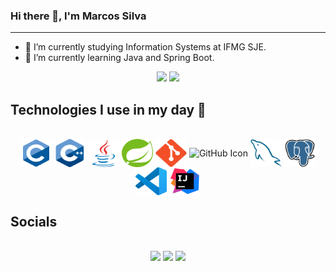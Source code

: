 ### Hi there 👋, I'm Marcos Silva
<!-- <img align="center" alt="MarcosSilva13-msqlserver"  src="https://komarev.com/ghpvc/?username=MarcosSilva13&style=flat-square"> -->
---
- 🔭 I’m currently studying Information Systems at IFMG SJE.
- 🌱 I’m currently learning Java and Spring Boot.
<!-- - 👯 I’m looking to collaborate on web and desktop systems.
- 🤔 I’m looking for help with ...
- 💬 Ask me about ...
- 📫 How to reach me: ...
- 😄 Pronouns: ...
- ⚡ Fun fact: ...
-->
<!--![stats ](https://github-readme-stats.vercel.app/api/top-langs/?username=MarcosSilva13&layout=compact&langs_count=10&theme=dracula)
 https://dev.to/envoy_/150-badges-for-github-pnk 
-->
<div style="display: inline_block" align="center">
  <img height="160em" src="https://github-readme-stats.vercel.app/api?username=MarcosSilva13&show_icons=true&theme=github_dark&include_all_commits=true&count_private=true"/>
  <img height="160em" src="https://github-readme-stats.vercel.app/api/top-langs/?username=MarcosSilva13&layout=compact&langs_count=7&theme=github_dark"/>
</div>


## Technologies I use in my day 💬

<!--<table>
  <tr>
    <td align="center">
      <img src="https://img.shields.io/badge/C-00599C?style=for-the-badge&logo=c&logoColor=white" />
    </td>
   <td align="center">
      <img src="https://img.shields.io/badge/C%2B%2B-%23E4405F?style=for-the-badge&logo=c%2B%2B&logoColor=white" />
    </td>
    <td align="center">
     <img src="https://img.shields.io/badge/Java-ED8B00?style=for-the-badge&logo=openjdk&logoColor=white" />
    </td>
    <td align="center">
      <img src="https://img.shields.io/badge/Spring-6DB33F?style=for-the-badge&logo=spring&logoColor=white" />
    </td>
    <td align="center">
      <img src="https://img.shields.io/badge/Git-E34F26?style=for-the-badge&logo=git&logoColor=white" />
    </td>
   <td align="center">
      <img src="https://img.shields.io/badge/GitHub-100000?style=for-the-badge&logo=github&logoColor=white" />
    </td>
   <td align="center">
      <img src="https://img.shields.io/badge/MySQL-00000F?style=for-the-badge&logo=mysql&logoColor=white" />
    </td>
   <td align="center">
      <img src="https://img.shields.io/badge/PostgreSQL-316192?style=for-the-badge&logo=postgresql&logoColor=white" />
    </td>
   <td align="center">
     <img src="https://img.shields.io/badge/Visual_Studio_Code-0078D4?style=for-the-badge&logo=visual%20studio%20code&logoColor=white" />
    </td>
   <td align="center">
     <img src="https://img.shields.io/badge/IntelliJ_IDEA-000000.svg?style=for-the-badge&logo=intellij-idea&logoColor=white" />
    </td>
  </tr>
  <tr>
    <td align="center">
      <img align="center" alt="C Icon" height="45" width="50" src="https://raw.githubusercontent.com/devicons/devicon/master/icons/c/c-original.svg">
    </td>
   <td align="center">
       <img align="center" alt="C++ Icon" height="45" width="50" src="https://raw.githubusercontent.com/devicons/devicon/master/icons/cplusplus/cplusplus-original.svg">
    </td>
   <td align="center">
       <img align="center" alt="Java Icon" height="45" width="50" src="https://raw.githubusercontent.com/devicons/devicon/master/icons/java/java-original.svg">
    </td>
   <td align="center">
       <img align="center" alt="Spring Icon" height="45" width="50" src="https://raw.githubusercontent.com/devicons/devicon/master/icons/spring/spring-original.svg">
    </td>
   <td align="center">
       <img align="center" alt="Git Icon" height="45" width="50" src="https://raw.githubusercontent.com/devicons/devicon/master/icons/git/git-original.svg">
    </td>
    <td align="center">
       <img align="center" alt="GitHub Icon" height="45" src="https://cdn-icons-png.flaticon.com/512/733/733553.png">
    </td>
    <td align="center">
       <img align="center" alt="Mysql Icon" height="45" width="50" src="https://raw.githubusercontent.com/devicons/devicon/master/icons/mysql/mysql-original.svg">
    </td>
    <td align="center">
      <img align="center" alt="Mysql Icon" height="45" width="50" src="https://github.com/devicons/devicon/blob/master/icons/postgresql/postgresql-original.svg">
    </td>
    <td align="center">
       <img align="center" alt="Vscode Icon" height="45" width="50" src="https://raw.githubusercontent.com/devicons/devicon/master/icons/vscode/vscode-original.svg">
    </td>
    <td align="center">
       <img align="center" alt="Intellij Icon" height="45" width="50" src="https://raw.githubusercontent.com/devicons/devicon/master/icons/intellij/intellij-original.svg">
    </td>
  </tr>
</table> -->

<div style="display: inline_block" align="center"><br>
    <!-- <img align="center" alt="HTML Icon" height="45" width="50" src="https://raw.githubusercontent.com/devicons/devicon/master/icons/html5/html5-original.svg"> 
    <img align="center" alt="CSS Icon" height="45" width="50" src="https://raw.githubusercontent.com/devicons/devicon/master/icons/css3/css3-original.svg">
    <img align="center" alt="JS Icon" height="45" width="50" src="https://raw.githubusercontent.com/devicons/devicon/master/icons/javascript/javascript-plain.svg"> 
    -->
    <img align="center" alt="C Icon" height="45" width="50" src="https://raw.githubusercontent.com/devicons/devicon/master/icons/c/c-original.svg">
    <img align="center" alt="C++ Icon" height="45" width="50" src="https://raw.githubusercontent.com/devicons/devicon/master/icons/cplusplus/cplusplus-original.svg">
    <img align="center" alt="Java Icon" height="45" width="50" src="https://raw.githubusercontent.com/devicons/devicon/master/icons/java/java-original.svg">
    <img align="center" alt="Spring Icon" height="45" width="50" src="https://raw.githubusercontent.com/devicons/devicon/master/icons/spring/spring-original.svg">
    <img align="center" alt="Git Icon" height="45" width="50" src="https://raw.githubusercontent.com/devicons/devicon/master/icons/git/git-original.svg">
    <img align="center" alt="GitHub Icon" height="45" src="https://cdn-icons-png.flaticon.com/512/733/733553.png">
    <img align="center" alt="Mysql Icon" height="45" width="50" src="https://raw.githubusercontent.com/devicons/devicon/master/icons/mysql/mysql-original.svg">
    <img align="center" alt="Mysql Icon" height="45" width="50" src="https://github.com/devicons/devicon/blob/master/icons/postgresql/postgresql-original.svg">
    <img align="center" alt="Vscode Icon" height="45" width="50" src="https://raw.githubusercontent.com/devicons/devicon/master/icons/vscode/vscode-original.svg">
    <img align="center" alt="Intellij Icon" height="45" width="50" src="https://raw.githubusercontent.com/devicons/devicon/master/icons/intellij/intellij-original.svg">
    <!-- <img align="center" alt="Csharp Icon" height="45" width="50" src="https://raw.githubusercontent.com/devicons/devicon/master/icons/csharp/csharp-original.svg"> -->
</div>

## Socials

<div style="display: inline_block" align="center"><br>
 <a href="https://www.linkedin.com/in/marcos-silva13/" target="_blank"><img src="https://img.shields.io/badge/-LinkedIn-%230077B5?style=for-the-badge&logo=linkedin&logoColor=white" target="_blank"></a>
 <a href = "mailto:marcosslp45@gmail.com"><img src="https://img.shields.io/badge/Gmail-D14836?style=for-the-badge&logo=gmail&logoColor=white" target="_blank"></a>
 <a href="https://www.instagram.com/marcos_silvaa13/" target="_blank"><img src="https://img.shields.io/badge/-Instagram-%23E4405F?style=for-the-badge&logo=instagram&logoColor=white" target="_blank"></a>
</div>

<!-- ![Snake animation](https://github.com/MarcosSilva13/MarcosSilva13/blob/output/github-contribution-grid-snake.svg) -->
